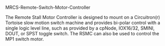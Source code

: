 MRCS-Remote-Switch-Motor-Controller

The Remote Stall Motor Controller is designed to mount on a Circuitron(r) Tortoise slow motion switch machine and 
provides bi-polar control with a single logic level line, such as provided by a cpNode, IOX16/32, SMINI, DOUT, or
SPST toggle switch.  The RSMC can also be used to control the MP1 switch motor.
